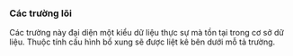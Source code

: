 ### Các trường lõi

Các trường này đại diện một kiểu dữ liệu thực sự mà tồn tại trong cơ sở dữ liệu.
Thuộc tính cấu hình bổ xung sẽ được liệt kê bên dưới mỗ tả trường.
